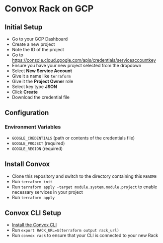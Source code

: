 # Convox Rack on GCP

## Initial Setup

- Go to your GCP Dashboard
- Create a new project
- Note the ID of the project
- Go to https://console.cloud.google.com/apis/credentials/serviceaccountkey
- Ensure you have your new project selected from the dropdown
- Select **New Service Account**
- Give it a name like `terraform`
- Give it the **Project Owner** role
- Select key type **JSON**
- Click **Create**
- Download the credential file

## Configuration

### Environment Variables

- `GOOGLE_CREDENTIALS` (path or contents of the credentials file)
- `GOOGLE_PROJECT` (required)
- `GOOGLE_REGION` (required)

## Install Convox

- Clone this repository and switch to the directory containing this `README`
- Run `terraform init`
- Run `terraform apply -target module.system.module.project` to enable necessary services in your project
- Run `terraform apply`

## Convox CLI Setup

- [Install the Convox CLI](https://docs.convox.com/introduction/installation)
- Run `export RACK_URL=$(terraform output rack_url)`
- Run `convox rack` to ensure that your CLI is connected to your new Rack
